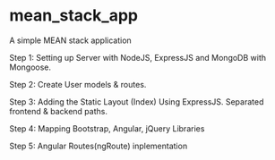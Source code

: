 # mean_stack_app

A simple MEAN stack application

Step 1: Setting up Server with NodeJS, ExpressJS and MongoDB with Mongoose.

Step 2: Create User models & routes.

Step 3: Adding the Static Layout (Index) Using ExpressJS. Separated frontend & backend paths.

Step 4: Mapping Bootstrap, Angular, jQuery Libraries

Step 5: Angular Routes(ngRoute) inplementation
